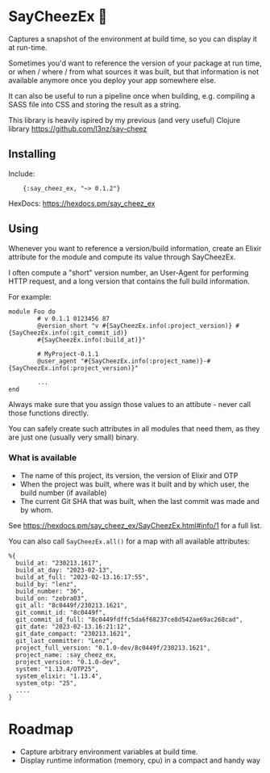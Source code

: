 # SayCheezEx 📸  

Captures a snapshot of the environment at build time, so you can display it at run-time.

Sometimes you'd want to reference the version of your package at run time, or when / where / from what sources it was built, but that information is not available anymore once you deploy your app somewhere else.

It can also be useful to run a pipeline once when building, e.g. compiling a SASS file into CSS and storing the result as a string.

This library is heavily ispired by my previous (and very useful) Clojure library https://github.com/l3nz/say-cheez



## Installing

Include:

        {:say_cheez_ex, "~> 0.1.2"}

HexDocs: https://hexdocs.pm/say_cheez_ex

## Using

Whenever you want to reference a version/build information,
create an Elixir attribute for the module and compute its value through SayCheezEx.

I often compute a "short" version number,
an User-Agent for performing HTTP request,
and a long version that contains the full
build information.

For example:

```
module Foo do
        # v 0.1.1 0123456 87
        @version_short "v #{SayCheezEx.info(:project_version)} #{SayCheezEx.info(:git_commit_id)}
        #{SayCheezEx.info(:build_at)}"
        
        # MyProject-0.1.1
        @user_agent "#{SayCheezEx.info(:project_name)}-#{SayCheezEx.info(:project_version)}"

        ...
end
```

Always make sure that you assign those values to an attibute - never call those functions directly.

You can safely create such attributes in all modules that need them, as they are just one (usually very small) binary.

### What is available

- The name of this project, its version, the version of Elixir and OTP
- When the project was built, where was it built and by which user, the build number (if available)
- The current Git SHA that was built, when the last commit was made and by whom.

See https://hexdocs.pm/say_cheez_ex/SayCheezEx.html#info/1 for a full list.

You can also call `SayCheezEx.all()` for a
map with all available attributes:


````
%{
  build_at: "230213.1617",
  build_at_day: "2023-02-13",
  build_at_full: "2023-02-13.16:17:55",
  build_by: "lenz",
  build_number: "36",
  build_on: "zebra03",
  git_all: "8c0449f/230213.1621",
  git_commit_id: "8c0449f",
  git_commit_id_full: "8c0449fdffc5da6f68237ce8d542ae69ac268cad",
  git_date: "2023-02-13.16:21:12",
  git_date_compact: "230213.1621",
  git_last_committer: "Lenz",
  project_full_version: "0.1.0-dev/8c0449f/230213.1621",
  project_name: :say_cheez_ex,
  project_version: "0.1.0-dev",
  system: "1.13.4/OTP25",
  system_elixir: "1.13.4",
  system_otp: "25",
  ....
}
````




# Roadmap

- Capture arbitrary environment variables at build time. 
- Display runtime information (memory, cpu) in a compact and handy way



